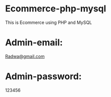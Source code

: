# Ecommerce-php-mysql
This is Ecommerce using PHP and MySQL 
# Admin-email:
Radwa@gmail.com
# Admin-password:
123456
